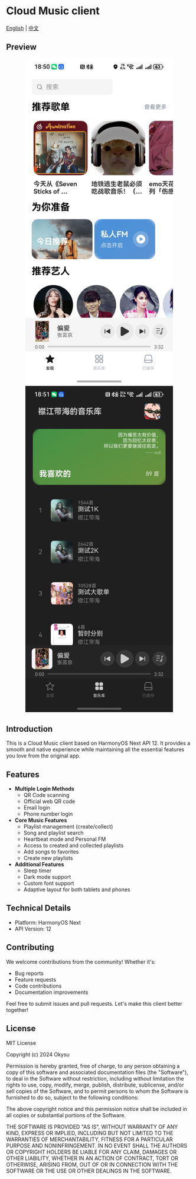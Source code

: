 #  Cloud Music client

[English](README_en.md) | [中文](README.md)

## Preview

<div align="center">
    <img src="img/screenshot_20241124_185054.jpg" alt="Preview 1" width="400"/>
    <img src="img/screenshot_20241124_185106.jpg" alt="Preview 2" width="400"/>
</div>

## Introduction
This is a Cloud Music client based on HarmonyOS Next API 12. It provides a smooth and native experience while maintaining all the essential features you love from the original app.

## Features
- **Multiple Login Methods**
  - QR Code scanning
  - Official web QR code
  - Email login
  - Phone number login
- **Core Music Features**
  - Playlist management (create/collect)
  - Song and playlist search
  - Heartbeat mode and Personal FM
  - Access to created and collected playlists
  - Add songs to favorites
  - Create new playlists
- **Additional Features**
  - Sleep timer
  - Dark mode support
  - Custom font support
  - Adaptive layout for both tablets and phones

## Technical Details
- Platform: HarmonyOS Next
- API Version: 12

## Contributing
We welcome contributions from the community! Whether it's:
- Bug reports
- Feature requests
- Code contributions
- Documentation improvements

Feel free to submit issues and pull requests. Let's make this client better together!

## License
MIT License

Copyright (c) 2024 Okysu

Permission is hereby granted, free of charge, to any person obtaining a copy
of this software and associated documentation files (the "Software"), to deal
in the Software without restriction, including without limitation the rights
to use, copy, modify, merge, publish, distribute, sublicense, and/or sell
copies of the Software, and to permit persons to whom the Software is
furnished to do so, subject to the following conditions:

The above copyright notice and this permission notice shall be included in all
copies or substantial portions of the Software.

THE SOFTWARE IS PROVIDED "AS IS", WITHOUT WARRANTY OF ANY KIND, EXPRESS OR
IMPLIED, INCLUDING BUT NOT LIMITED TO THE WARRANTIES OF MERCHANTABILITY,
FITNESS FOR A PARTICULAR PURPOSE AND NONINFRINGEMENT. IN NO EVENT SHALL THE
AUTHORS OR COPYRIGHT HOLDERS BE LIABLE FOR ANY CLAIM, DAMAGES OR OTHER
LIABILITY, WHETHER IN AN ACTION OF CONTRACT, TORT OR OTHERWISE, ARISING FROM,
OUT OF OR IN CONNECTION WITH THE SOFTWARE OR THE USE OR OTHER DEALINGS IN THE
SOFTWARE.
